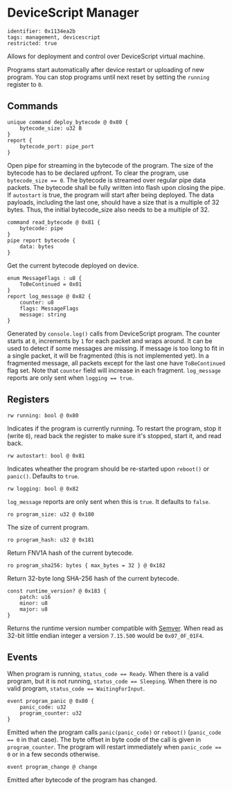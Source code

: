 # DeviceScript Manager

    identifier: 0x1134ea2b
    tags: management, devicescript
    restricted: true

Allows for deployment and control over DeviceScript virtual machine.

Programs start automatically after device restart or uploading of new program.
You can stop programs until next reset by setting the `running` register to `0`.

## Commands

    unique command deploy_bytecode @ 0x80 {
        bytecode_size: u32 B
    }
    report {
        bytecode_port: pipe_port
    }

Open pipe for streaming in the bytecode of the program. The size of the bytecode has to be declared upfront.
To clear the program, use `bytecode_size == 0`.
The bytecode is streamed over regular pipe data packets.
The bytecode shall be fully written into flash upon closing the pipe.
If `autostart` is true, the program will start after being deployed.
The data payloads, including the last one, should have a size that is a multiple of 32 bytes.
Thus, the initial bytecode_size also needs to be a multiple of 32.

    command read_bytecode @ 0x81 {
        bytecode: pipe
    }
    pipe report bytecode {
        data: bytes
    }

Get the current bytecode deployed on device.

    enum MessageFlags : u8 {
        ToBeContinued = 0x01
    }
    report log_message @ 0x82 {
        counter: u8
        flags: MessageFlags
        message: string
    }

Generated by `console.log()` calls from DeviceScript program.
The counter starts at `0`, increments by `1` for each packet and wraps around.
It can be used to detect if some messages are missing.
If message is too long to fit in a single packet, it will be fragmented (this is not implemented yet).
In a fragmented message, all packets except for the last one have `ToBeContinued` flag set.
Note that `counter` field will increase in each fragment.
`log_message` reports are only sent when `logging == true`.


## Registers

    rw running: bool @ 0x80

Indicates if the program is currently running.
To restart the program, stop it (write `0`), read back the register to make sure it's stopped,
start it, and read back.

    rw autostart: bool @ 0x81

Indicates wheather the program should be re-started upon `reboot()` or `panic()`.
Defaults to `true`.

    rw logging: bool @ 0x82

`log_message` reports are only sent when this is `true`.
It defaults to `false`.

    ro program_size: u32 @ 0x180

The size of current program.

    ro program_hash: u32 @ 0x181

Return FNV1A hash of the current bytecode.

    ro program_sha256: bytes { max_bytes = 32 } @ 0x182

Return 32-byte long SHA-256 hash of the current bytecode.

    const runtime_version? @ 0x183 {
        patch: u16
        minor: u8
        major: u8
    }

Returns the runtime version number compatible with [Semver](https://semver.org/).
When read as 32-bit little endian integer a version `7.15.500` would be `0x07_0F_01F4`.

## Events

When program is running, `status_code == Ready`.
When there is a valid program, but it is not running, `status_code == Sleeping`.
When there is no valid program, `status_code == WaitingForInput`.

    event program_panic @ 0x80 {
        panic_code: u32
        program_counter: u32
    }

Emitted when the program calls `panic(panic_code)` or `reboot()` (`panic_code == 0` in that case).
The byte offset in byte code of the call is given in `program_counter`.
The program will restart immediately when `panic_code == 0` or in a few seconds otherwise.

    event program_change @ change

Emitted after bytecode of the program has changed.
